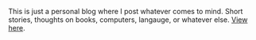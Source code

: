 This is just a personal blog where I post whatever comes to mind. Short stories, thoughts on books, computers, langauge, or whatever else. [View here](https://evoniuk.github.io).
